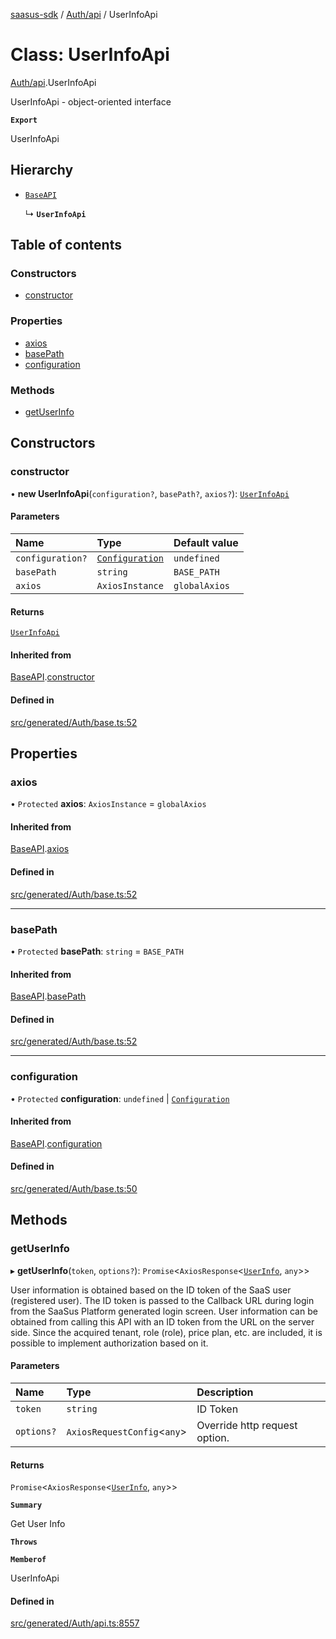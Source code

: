 [saasus-sdk](../README.md) / [Auth/api](../modules/Auth_api.md) / UserInfoApi

# Class: UserInfoApi

[Auth/api](../modules/Auth_api.md).UserInfoApi

UserInfoApi - object-oriented interface

**`Export`**

UserInfoApi

## Hierarchy

- [`BaseAPI`](Auth_base.BaseAPI.md)

  ↳ **`UserInfoApi`**

## Table of contents

### Constructors

- [constructor](Auth_api.UserInfoApi.md#constructor)

### Properties

- [axios](Auth_api.UserInfoApi.md#axios)
- [basePath](Auth_api.UserInfoApi.md#basepath)
- [configuration](Auth_api.UserInfoApi.md#configuration)

### Methods

- [getUserInfo](Auth_api.UserInfoApi.md#getuserinfo)

## Constructors

### constructor

• **new UserInfoApi**(`configuration?`, `basePath?`, `axios?`): [`UserInfoApi`](Auth_api.UserInfoApi.md)

#### Parameters

| Name | Type | Default value |
| :------ | :------ | :------ |
| `configuration?` | [`Configuration`](Auth_configuration.Configuration.md) | `undefined` |
| `basePath` | `string` | `BASE_PATH` |
| `axios` | `AxiosInstance` | `globalAxios` |

#### Returns

[`UserInfoApi`](Auth_api.UserInfoApi.md)

#### Inherited from

[BaseAPI](Auth_base.BaseAPI.md).[constructor](Auth_base.BaseAPI.md#constructor)

#### Defined in

[src/generated/Auth/base.ts:52](https://github.com/saasus-platform/saasus-sdk-javascript/blob/c67ac22/src/generated/Auth/base.ts#L52)

## Properties

### axios

• `Protected` **axios**: `AxiosInstance` = `globalAxios`

#### Inherited from

[BaseAPI](Auth_base.BaseAPI.md).[axios](Auth_base.BaseAPI.md#axios)

#### Defined in

[src/generated/Auth/base.ts:52](https://github.com/saasus-platform/saasus-sdk-javascript/blob/c67ac22/src/generated/Auth/base.ts#L52)

___

### basePath

• `Protected` **basePath**: `string` = `BASE_PATH`

#### Inherited from

[BaseAPI](Auth_base.BaseAPI.md).[basePath](Auth_base.BaseAPI.md#basepath)

#### Defined in

[src/generated/Auth/base.ts:52](https://github.com/saasus-platform/saasus-sdk-javascript/blob/c67ac22/src/generated/Auth/base.ts#L52)

___

### configuration

• `Protected` **configuration**: `undefined` \| [`Configuration`](Auth_configuration.Configuration.md)

#### Inherited from

[BaseAPI](Auth_base.BaseAPI.md).[configuration](Auth_base.BaseAPI.md#configuration)

#### Defined in

[src/generated/Auth/base.ts:50](https://github.com/saasus-platform/saasus-sdk-javascript/blob/c67ac22/src/generated/Auth/base.ts#L50)

## Methods

### getUserInfo

▸ **getUserInfo**(`token`, `options?`): `Promise`\<`AxiosResponse`\<[`UserInfo`](../interfaces/Auth_api.UserInfo.md), `any`\>\>

User information is obtained based on the ID token of the SaaS user (registered user). The ID token is passed to the Callback URL during login from the SaaSus Platform generated login screen. User information can be obtained from calling this API with an ID token from the URL on the server side. Since the acquired tenant, role (role), price plan, etc. are included, it is possible to implement authorization based on it.

#### Parameters

| Name | Type | Description |
| :------ | :------ | :------ |
| `token` | `string` | ID Token |
| `options?` | `AxiosRequestConfig`\<`any`\> | Override http request option. |

#### Returns

`Promise`\<`AxiosResponse`\<[`UserInfo`](../interfaces/Auth_api.UserInfo.md), `any`\>\>

**`Summary`**

Get User Info

**`Throws`**

**`Memberof`**

UserInfoApi

#### Defined in

[src/generated/Auth/api.ts:8557](https://github.com/saasus-platform/saasus-sdk-javascript/blob/c67ac22/src/generated/Auth/api.ts#L8557)
